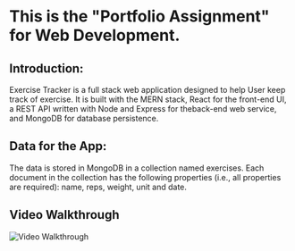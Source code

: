 # This is the "Portfolio Assignment" for Web Development.

## Introduction:
Exercise Tracker is a full stack web application designed to help User keep track of exercise. 
It is built with the MERN stack, React for the front-end UI, a REST API written with Node and Express for theback-end web service, and MongoDB for database persistence. 

## Data for the App:
The data is stored in MongoDB in a collection named exercises. Each document in the collection has the following properties (i.e., all properties are required): name, reps, weight, unit and date. 

## Video Walkthrough
<img src='http://g.recordit.co/GlMrbzWqtr.gif' title='Video Walkthrough' width='' alt='Video Walkthrough' />
